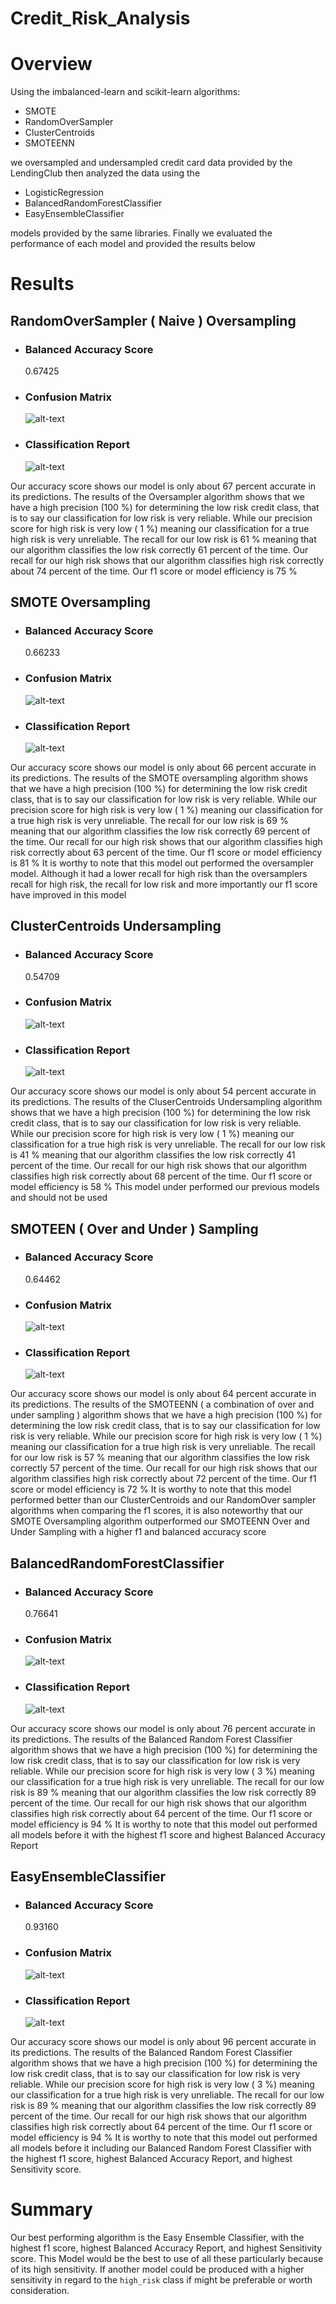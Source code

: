 # Credit_Risk_Analysis
 
# Overview
 
Using the imbalanced-learn and scikit-learn algorithms:
- SMOTE
- RandomOverSampler
- ClusterCentroids
- SMOTEENN
 
 
we oversampled and undersampled credit card data provided by the LendingClub then analyzed the data using the
 
- LogisticRegression
- BalancedRandomForestClassifier
- EasyEnsembleClassifier
 
models provided by the same libraries. Finally we evaluated the performance of each model and provided the results below
 
# Results
 
## RandomOverSampler ( Naive ) Oversampling
 
- ### Balanced Accuracy Score
   0.67425
 
- ### Confusion Matrix
   ![alt-text](https://github.com/sebcampos/Credit_Risk_Analysis/blob/master/images/naive_conf.png?raw=True)
- ### Classification Report
   ![alt-text](https://github.com/sebcampos/Credit_Risk_Analysis/blob/master/images/naive_class.png?raw=True)
 
Our accuracy score shows our model is only about 67 percent accurate in its predictions.
The results of the Oversampler algorithm shows that we have a high precision (100 %) for determining the low risk credit class, that is to say our classification for low risk is very reliable. While our precision score for high risk is very low ( 1 %) meaning our classification for a true high risk is very unreliable. The recall for our low risk is 61 % meaning that our algorithm classifies the low risk correctly 61 percent of the time. Our recall for our high risk shows that our algorithm classifies high risk correctly about 74 percent of the time. Our f1 score or model efficiency is 75 %
 
## SMOTE Oversampling
 
- ### Balanced Accuracy Score
   0.66233
- ### Confusion Matrix
   ![alt-text](https://github.com/sebcampos/Credit_Risk_Analysis/blob/master/images/smote_conf.png?raw=True)
- ### Classification Report
   ![alt-text](https://github.com/sebcampos/Credit_Risk_Analysis/blob/master/images/smote_class.png?raw=True)
 
Our accuracy score shows our model is only about 66 percent accurate in its predictions.
The results of the SMOTE oversampling algorithm shows that we have a high precision (100 %) for determining the low risk credit class, that is to say our classification for low risk is very reliable. While our precision score for high risk is very low ( 1 %) meaning our classification for a true high risk is very unreliable. The recall for our low risk is 69 % meaning that our algorithm classifies the low risk correctly 69 percent of the time. Our recall for our high risk shows that our algorithm classifies high risk correctly about 63 percent of the time. Our f1 score or model efficiency is 81 % It is worthy to note that this model out performed the oversampler model. Although it had a lower recall for high risk than the oversamplers recall for high risk, the recall for low risk  and more importantly our f1 score have improved in this model
 
## ClusterCentroids Undersampling
 
-  ### Balanced Accuracy Score
   0.54709
 
- ### Confusion Matrix
   ![alt-text](https://github.com/sebcampos/Credit_Risk_Analysis/blob/master/images/cluster_conf.png?raw=True)
- ### Classification Report
   ![alt-text](https://github.com/sebcampos/Credit_Risk_Analysis/blob/master/images/cluster_class.png?raw=True)
 
Our accuracy score shows our model is only about 54 percent accurate in its predictions.
The results of the CluserCentroids Undersampling algorithm shows that we have a high precision (100 %) for determining the low risk credit class, that is to say our classification for low risk is very reliable. While our precision score for high risk is very low ( 1 %) meaning our classification for a true high risk is very unreliable. The recall for our low risk is 41 % meaning that our algorithm classifies the low risk correctly 41 percent of the time. Our recall for our high risk shows that our algorithm classifies high risk correctly about 68 percent of the time. Our f1 score or model efficiency is 58 % This model under performed our previous models and should not be used
 
 
 
## SMOTEEN ( Over and Under ) Sampling
 
- ### Balanced Accuracy Score
   0.64462
 
- ### Confusion Matrix
   ![alt-text](https://github.com/sebcampos/Credit_Risk_Analysis/blob/master/images/smoteenn_conf.png?raw=True)
- ### Classification Report
   ![alt-text](https://github.com/sebcampos/Credit_Risk_Analysis/blob/master/images/smoteenn_class.png?raw=True)
 
 
Our accuracy score shows our model is only about 64 percent accurate in its predictions.
The results of the SMOTEENN ( a combination of over and under sampling ) algorithm shows that we have a high precision (100 %) for determining the low risk credit class, that is to say our classification for low risk is very reliable. While our precision score for high risk is very low ( 1 %) meaning our classification for a true high risk is very unreliable. The recall for our low risk is 57 % meaning that our algorithm classifies the low risk correctly 57 percent of the time. Our recall for our high risk shows that our algorithm classifies high risk correctly about 72 percent of the time. Our f1 score or model efficiency is 72 % It is worthy to note that this model performed better than our ClusterCentroids and our RandomOver sampler algorithms when comparing the f1 scores, it is also noteworthy that our SMOTE Oversampling algorithm outperformed our SMOTEENN Over and Under Sampling with a higher f1 and balanced accuracy score
 
 
## BalancedRandomForestClassifier
 
- ### Balanced Accuracy Score
   0.76641
 
- ### Confusion Matrix
   ![alt-text](https://github.com/sebcampos/Credit_Risk_Analysis/blob/master/images/BRF_conf.png?raw=True)
- ### Classification Report
   ![alt-text](https://github.com/sebcampos/Credit_Risk_Analysis/blob/master/images/BRF_class.png?raw=True)
 
Our accuracy score shows our model is only about 76 percent accurate in its predictions.
The results of the Balanced Random Forest Classifier algorithm shows that we have a high precision (100 %) for determining the low risk credit class, that is to say our classification for low risk is very reliable. While our precision score for high risk is very low ( 3 %) meaning our classification for a true high risk is very unreliable. The recall for our low risk is 89 % meaning that our algorithm classifies the low risk correctly 89 percent of the time. Our recall for our high risk shows that our algorithm classifies high risk correctly about 64 percent of the time. Our f1 score or model efficiency is 94 % It is worthy to note that this model out performed all models before it with the highest f1 score and highest Balanced Accuracy Report
 
## EasyEnsembleClassifier
 
- ### Balanced Accuracy Score
   0.93160
 
- ### Confusion Matrix
   ![alt-text](https://github.com/sebcampos/Credit_Risk_Analysis/blob/master/images/EEC_conf.png?raw=True)
 
- ### Classification Report
   ![alt-text](https://github.com/sebcampos/Credit_Risk_Analysis/blob/master/images/EEC_class.png?raw=True)
 
Our accuracy score shows our model is only about 96 percent accurate in its predictions.
The results of the Balanced Random Forest Classifier algorithm shows that we have a high precision (100 %) for determining the low risk credit class, that is to say our classification for low risk is very reliable. While our precision score for high risk is very low ( 3 %) meaning our classification for a true high risk is very unreliable. The recall for our low risk is 89 % meaning that our algorithm classifies the low risk correctly 89 percent of the time. Our recall for our high risk shows that our algorithm classifies high risk correctly about 64 percent of the time. Our f1 score or model efficiency is 94 % It is worthy to note that this model out performed all models before it including our Balanced Random Forest Classifier with the highest f1 score, highest Balanced Accuracy Report, and highest Sensitivity score.
 
 
# Summary
 
Our best performing algorithm is the Easy Ensemble Classifier, with the highest f1 score, highest Balanced Accuracy Report, and highest Sensitivity score. This Model would be the best to use of all these particularly because of its high sensitivity. If another model could be produced with a higher sensitivity in regard to the `high_risk` class if might be preferable or worth consideration.
